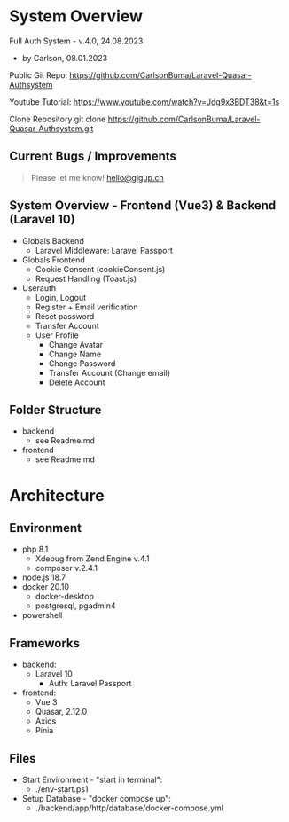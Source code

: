 # System Overview
Full Auth System - v.4.0, 24.08.2023 
 - by Carlson, 08.01.2023

Public Git Repo: 
https://github.com/CarlsonBuma/Laravel-Quasar-Authsystem

Youtube Tutorial:
https://www.youtube.com/watch?v=Jdg9x3BDT38&t=1s

Clone Repository
git clone https://github.com/CarlsonBuma/Laravel-Quasar-Authsystem.git

## Current Bugs / Improvements
 > Please let me know!
 > hello@gigup.ch

## System Overview - Frontend (Vue3) & Backend (Laravel 10)
 - Globals Backend
    - Laravel Middleware: Laravel Passport
 - Globals Frontend
    - Cookie Consent (cookieConsent.js)
    - Request Handling (Toast.js)
 - Userauth
    - Login, Logout
    - Register + Email verification
    - Reset password
    - Transfer Account
    - User Profile
        - Change Avatar
        - Change Name
        - Change Password
        - Transfer Account (Change email)
        - Delete Account

## Folder Structure
 - backend
    - see Readme.md
 - frontend
    - see Readme.md

# Architecture
## Environment 
 - php 8.1
     - Xdebug from Zend Engine v.4.1
     - composer v.2.4.1
 - node.js 18.7
 - docker 20.10
     - docker-desktop
     - postgresql, pgadmin4
 - powershell

## Frameworks
 - backend: 
     - Laravel 10
        - Auth: Laravel Passport
 - frontend: 
     - Vue 3
     - Quasar, 2.12.0
     - Axios
     - Pinia

## Files
 - Start Environment - "start in terminal":
    - ./env-start.ps1
 - Setup Database - "docker compose up":
    - ./backend/app/http/database/docker-compose.yml
